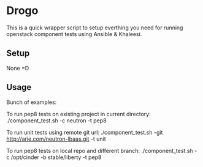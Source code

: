 # Drogo

This is a quick wrapper script to setup everthing you need for running
openstack component tests using Ansible & Khaleesi.

## Setup

None =D

## Usage

Bunch of examples:

To run pep8 tests on existing project in current directory:
./component_test.sh -c neutron -t pep8

To run unit tests using remote git url:
./component_test.sh -git http://arie.com/neutron-lbaas.git -t unit

To run pep8 tests on local repo and different branch:
./component_test.sh -c /opt/cinder -b stable/liberty -t pep8

